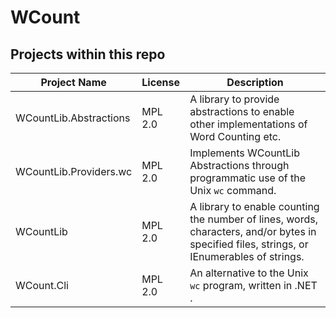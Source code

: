 # WCount

## Projects within this repo

| Project Name           | License | Description                                                                                                                                | 
|------------------------|---------|--------------------------------------------------------------------------------------------------------------------------------------------|
| WCountLib.Abstractions | MPL 2.0 | A library to provide abstractions to enable other implementations of Word Counting etc.                                                    |
| WCountLib.Providers.wc | MPL 2.0 | Implements WCountLib Abstractions through programmatic use of the Unix ``wc`` command. |
| WCountLib              | MPL 2.0 | A library to enable counting the number of lines, words, characters, and/or bytes in specified files, strings, or IEnumerables of strings. |
| WCount.Cli             | MPL 2.0 | An alternative to the Unix ``wc`` program, written in .NET . |

